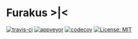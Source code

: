 # Furakus >|<
[![travis-ci](https://travis-ci.org/pzread/furakus.svg?branch=master)](https://travis-ci.org/pzread/furakus)
[![appveyor](https://ci.appveyor.com/api/projects/status/github/pzread/furakus?branch=master&svg=true)](https://ci.appveyor.com/project/pzread/furakus)
[![codecov](https://codecov.io/gh/pzread/furakus/branch/master/graph/badge.svg)](https://codecov.io/gh/pzread/furakus)
[![License: MIT](https://img.shields.io/badge/license-MIT-blue.svg)](https://opensource.org/licenses/MIT)
